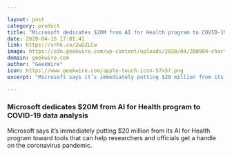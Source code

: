 ```yaml
---

layout: post
category: product
title: "Microsoft dedicates $20M from AI for Health program to COVID-19 data analysis"
date: 2020-04-16 17:01:41
link: https://vrhk.co/2wOZLCw
image: https://cdn.geekwire.com/wp-content/uploads/2020/04/200904-chart2.jpg
domain: geekwire.com
author: "GeekWire"
icon: https://www.geekwire.com/apple-touch-icon-57x57.png
excerpt: "Microsoft says it’s immediately putting $20 million from its AI for Health program toward tools that can help researchers and officials get a handle on the coronavirus pandemic."

---
```


### Microsoft dedicates $20M from AI for Health program to COVID-19 data analysis

Microsoft says it’s immediately putting $20 million from its AI for Health program toward tools that can help researchers and officials get a handle on the coronavirus pandemic.